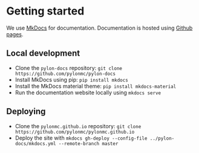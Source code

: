 # Getting started
We use [MkDocs](https://www.mkdocs.org/) for documentation. Documentation is hosted using [Github pages](https://pages.github.com/).

## Local development
- Clone the `pylon-docs` repository: `git clone https://github.com/pylonmc/pylon-docs`
- Install MkDocs using pip: `pip install mkdocs`
- Install the MkDocs material theme: `pip install mkdocs-material`
- Run the documentation website locally using `mkdocs serve`

## Deploying
- Clone the `pylonmc.github.io` repository: `git clone https://github.com/pylonmc/pylonmc.github.io`
- Deploy the site with `mkdocs gh-deploy --config-file ../pylon-docs/mkdocs.yml --remote-branch master`

